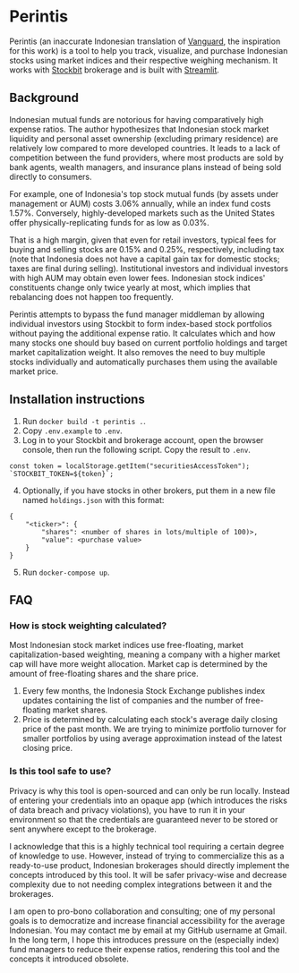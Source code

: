 # Perintis

Perintis (an inaccurate Indonesian translation of [Vanguard](https://investor.vanguard.com/home), the inspiration for this work) is a tool to help you track, visualize, and purchase Indonesian stocks using market indices and their respective weighing mechanism. It works with [Stockbit](https://stockbit.com/) brokerage and is built with [Streamlit](https://streamlit.io/).

## Background

Indonesian mutual funds are notorious for having comparatively high expense ratios. The author hypothesizes that Indonesian stock market liquidity and personal asset ownership (excluding primary residence) are relatively low compared to more developed countries. It leads to a lack of competition between the fund providers, where most products are sold by bank agents, wealth managers, and insurance plans instead of being sold directly to consumers.

For example, one of Indonesia's top stock mutual funds (by assets under management or AUM) costs 3.06% annually, while an index fund costs 1.57%. Conversely, highly-developed markets such as the United States offer physically-replicating funds for as low as 0.03%.

That is a high margin, given that even for retail investors, typical fees for buying and selling stocks are 0.15% and 0.25%, respectively, including tax (note that Indonesia does not have a capital gain tax for domestic stocks; taxes are final during selling). Institutional investors and individual investors with high AUM may obtain even lower fees. Indonesian stock indices' constituents change only twice yearly at most, which implies that rebalancing does not happen too frequently.

Perintis attempts to bypass the fund manager middleman by allowing individual investors using Stockbit to form index-based stock portfolios without paying the additional expense ratio. It calculates which and how many stocks one should buy based on current portfolio holdings and target market capitalization weight. It also removes the need to buy multiple stocks individually and automatically purchases them using the available market price.

## Installation instructions

1. Run `docker build -t perintis .`.
2. Copy `.env.example` to `.env`.
3. Log in to your Stockbit and brokerage account, open the browser console, then run the following script. Copy the result to `.env`.

```
const token = localStorage.getItem("securitiesAccessToken");
`STOCKBIT_TOKEN=${token}`;
```

4. Optionally, if you have stocks in other brokers, put them in a new file named `holdings.json` with this format:

```
{
    "<ticker>": {
        "shares": <number of shares in lots/multiple of 100)>,
        "value": <purchase value>
    }
}
```

5. Run `docker-compose up`.

## FAQ

### How is stock weighting calculated?

Most Indonesian stock market indices use free-floating, market capitalization-based weighting, meaning a company with a higher market cap will have more weight allocation. Market cap is determined by the amount of free-floating shares and the share price.

1. Every few months, the Indonesia Stock Exchange publishes index updates containing the list of companies and the number of free-floating market shares.
2. Price is determined by calculating each stock's average daily closing price of the past month. We are trying to minimize portfolio turnover for smaller portfolios by using average approximation instead of the latest closing price.

### Is this tool safe to use?

Privacy is why this tool is open-sourced and can only be run locally. Instead of entering your credentials into an opaque app (which introduces the risks of data breach and privacy violations), you have to run it in your environment so that the credentials are guaranteed never to be stored or sent anywhere except to the brokerage.

I acknowledge that this is a highly technical tool requiring a certain degree of knowledge to use. However, instead of trying to commercialize this as a ready-to-use product, Indonesian brokerages should directly implement the concepts introduced by this tool. It will be safer privacy-wise and decrease complexity due to not needing complex integrations between it and the brokerages.

I am open to pro-bono collaboration and consulting; one of my personal goals is to democratize and increase financial accessibility for the average Indonesian. You may contact me by email at my GitHub username at Gmail. In the long term, I hope this introduces pressure on the (especially index) fund managers to reduce their expense ratios, rendering this tool and the concepts it introduced obsolete.
